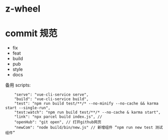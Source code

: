# z-wheel

# commit 规范
- fix
- feat
- build
- pub
- style
- docs


备用 scripts:
```
    "serve": "vue-cli-service serve",
    "build": "vue-cli-service build",
    "test": "npm run build test/**/* --no-minify --no-cache && karma start --single-run",
    "test:watch": "npm run build test/**/* --no-cache & karma start",
    "link": "npx parcel build index.js", //
    "openHub": "git open", // 打开github网页
    "newCom": "node build/bin/new.js" // 新增组件 “npm run new test 测试组件”
```


